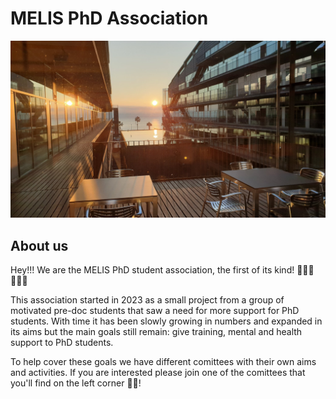 # MELIS PhD Association

![](assets/images/header.jpg)

## About us

Hey!!! We are the MELIS PhD student association, the first of its kind! 👨🏽‍🎓👩🏻‍🎓

This association started in 2023 as a small project from a group of motivated pre-doc students that saw a need for more support for PhD students. With time it has been slowly growing in numbers and expanded in its aims but the main goals still remain: give training, mental and health support to PhD students.

To help cover these goals we have different comittees with their own aims and activities. If you are interested please join one of the comittees that you'll find on the left corner 💪🏼!
